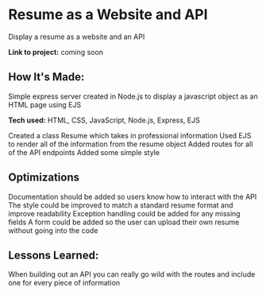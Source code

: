# Resume as a Website and API

Display a resume as a website and an API


**Link to project:** coming soon



## How It's Made:

Simple express server created in Node.js to display a javascript object as an HTML page using EJS


**Tech used:** HTML, CSS, JavaScript, Node.js, Express, EJS


Created a class Resume which takes in professional information
Used EJS to render all of the information from the resume object
Added routes for all of the API endpoints
Added some simple style


## Optimizations


Documentation should be added so users know how to interact with the API
The style could be improved to match a standard resume format and improve readability
Exception handling could be added for any missing fields
A form could be added so the user can upload their own resume without going into the code


## Lessons Learned:

When building out an API you can really go wild with the routes and include one for every piece of information



